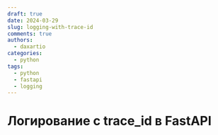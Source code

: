 ```yaml
---
draft: true
date: 2024-03-29
slug: logging-with-trace-id
comments: true
authors:
  - daxartio
categories:
  - python
tags:
  - python
  - fastapi
  - logging
---
```


# Логирование с trace_id в FastAPI
